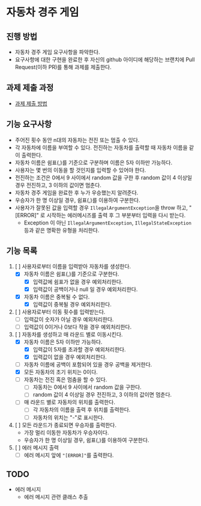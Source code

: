 # 자동차 경주 게임

## 진행 방법

* 자동차 경주 게임 요구사항을 파악한다.
* 요구사항에 대한 구현을 완료한 후 자신의 github 아이디에 해당하는 브랜치에 Pull Request(이하 PR)를 통해 과제를 제출한다.

## 과제 제출 과정

* [과제 제출 방법](https://github.com/next-step/nextstep-docs/tree/master/precourse)

## 기능 요구사항

* 주어진 횟수 동안 n대의 자동차는 전진 또는 멈출 수 있다.
* 각 자동차에 이름을 부여할 수 있다. 전진하는 자동차를 출력할 때 자동차 이름을 같이 출력한다.
* 자동차 이름은 쉼표(,)를 기준으로 구분하며 이름은 5자 이하만 가능하다.
* 사용자는 몇 번의 이동을 할 것인지를 입력할 수 있어야 한다.
* 전진하는 조건은 0에서 9 사이에서 random 값을 구한 후 random 값이 4 이상일 경우 전진하고, 3 이하의 값이면 멈춘다.
* 자동차 경주 게임을 완료한 후 누가 우승했는지 알려준다.
* 우승자가 한 명 이상일 경우, 쉼표(,)를 이용하여 구분한다.
* 사용자가 잘못된 값을 입력할 경우 `IllegalArgumentException`을 throw 하고, "[ERROR]" 로 시작하는 에러메시즈를 출력 후 그 부분부터 입력을 다시 받는다.
    * Exception 이 아닌 `IllegalArgumentException`, `IllegalStateException` 등과 같은 명확한 유형을 처리한다.

## 기능 목록
1. [ ] 사용자로부터 이름을 입력받아 자동차를 생성한다.
   * [x] 자동차 이름은 쉼표(,)를 기준으로 구분한다.
     * [x] 입력값에 쉼표가 없을 경우 예외처리한다.
     * [x] 입력값이 공백이거나 null 일 경우 예외처리한다.
   * [x] 자동차 이름은 중복될 수 없다.
     * [x] 입력값이 중복될 경우 예외처리한다.
2. [ ] 사용자로부터 이동 횟수를 입력받는다.
   * [ ] 입력값이 숫자가 아닐 경우 예외처리한다.
   * [ ] 입력값이 0이거나 0보다 작을 경우 예외처리한다.
3. [ ] 자동차를 생성하고 매 라운드 별로 이동시킨다.
    * [x] 자동차 이름은 5자 이하만 가능하다.
        * [x] 입력값이 5자를 초과할 경우 예외처리한다.
        * [x] 입력값이 없을 경우 예외처리한다.
    * [ ] 자동차 이름에 공백이 포함되어 있을 경우 공백을 제거한다.
    * [x] 모든 자동차의 초기 위치는 0이다.
    * [ ] 자동차는 전진 혹은 멈춤을 할 수 있다.
        * [ ] 자동차는 0에서 9 사이에서 random 값을 구한다.
        * [ ] random 값이 4 이상일 경우 전진하고, 3 이하의 값이면 멈춘다.
    * [ ] 매 라운드 별로 자동차의 위치를 출력한다.
      * [ ] 각 자동차의 이름을 출력 후 위치를 출력한다.
      * [ ] 자동차의 위치는 "-"로 표시한다.
4. [ ] 모든 라운드가 종료되면 우승자를 출력한다.
   * 가장 멀리 이동한 자동차가 우승자이다.
   * 우승자가 한 명 이상일 경우, 쉼표(,)를 이용하여 구분한다.
5. [ ] 에러 메시지 출력
   * [ ] 에러 메시지 앞에 `"[ERROR]"`를 출력한다.

## TODO

- 에러 메시지
  - 에러 메시지 관련 클래스 추출

